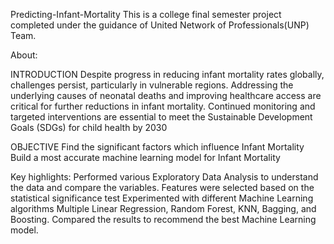 Predicting-Infant-Mortality
This is a college final semester project completed under the guidance of United Network of Professionals(UNP) Team.

About:

INTRODUCTION
Despite progress in reducing infant mortality rates globally, challenges persist, particularly in vulnerable regions. Addressing the underlying causes of neonatal deaths and improving healthcare access are critical for further reductions in infant mortality. Continued monitoring and targeted interventions are essential to meet the Sustainable Development Goals (SDGs) for child health by 2030

OBJECTIVE
Find the significant factors which influence Infant Mortality
Build a most accurate machine learning model for Infant Mortality

Key highlights:
Performed various Exploratory Data Analysis to understand the data and compare the variables.
Features were selected based on the statistical significance test
Experimented with different Machine Learning algorithms Multiple Linear Regression, Random Forest, KNN, Bagging, and Boosting.
Compared the results to recommend the best Machine Learning model.
